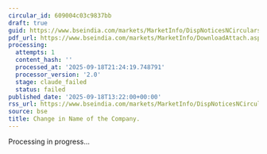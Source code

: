 ```yaml
---
circular_id: 609004c03c9837bb
draft: true
guid: https://www.bseindia.com/markets/MarketInfo/DispNoticesNCirculars.aspx?Noticeid={80A16637-F0A5-407D-8128-F8ABA151532A}&noticeno=20250918-46&dt=09/18/2025&icount=46&totcount=63&flag=0
pdf_url: https://www.bseindia.com/markets/MarketInfo/DownloadAttach.aspx?id=20250918-46&attachedId=1e0af544-6b88-4ca7-beec-ac3b995bfb9f
processing:
  attempts: 1
  content_hash: ''
  processed_at: '2025-09-18T21:24:19.748791'
  processor_version: '2.0'
  stage: claude_failed
  status: failed
published_date: '2025-09-18T13:22:00+00:00'
rss_url: https://www.bseindia.com/markets/MarketInfo/DispNoticesNCirculars.aspx?Noticeid={80A16637-F0A5-407D-8128-F8ABA151532A}&noticeno=20250918-46&dt=09/18/2025&icount=46&totcount=63&flag=0
source: bse
title: Change in Name of the Company.
---
```


Processing in progress...